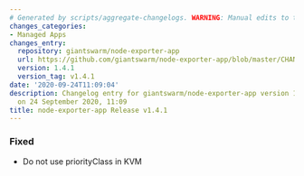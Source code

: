 ```yaml
---
# Generated by scripts/aggregate-changelogs. WARNING: Manual edits to this files will be overwritten.
changes_categories:
- Managed Apps
changes_entry:
  repository: giantswarm/node-exporter-app
  url: https://github.com/giantswarm/node-exporter-app/blob/master/CHANGELOG.md#141---2020-09-24
  version: 1.4.1
  version_tag: v1.4.1
date: '2020-09-24T11:09:04'
description: Changelog entry for giantswarm/node-exporter-app version 1.4.1, published
  on 24 September 2020, 11:09
title: node-exporter-app Release v1.4.1
---
```


### Fixed
- Do not use priorityClass in KVM

